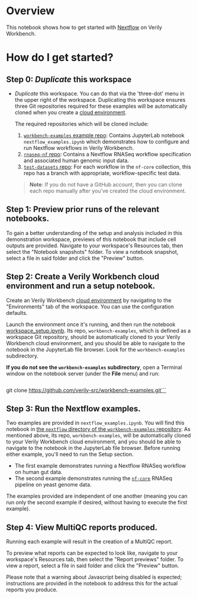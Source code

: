 # Overview

This notebook shows how to get started with [Nextflow](https://www.nextflow.io) on Verily Workbench.

# How do I get started?

## Step 0: _Duplicate_ this workspace

- *Duplicate* this workspace. You can do that via the 'three-dot' menu in the upper right of the workspace. Duplicating this workspace ensures three Git repositories required for these examples will be automatically cloned when you create a [cloud environment](https://terra-docs.api.verily.com/docs/reference/glossary/#cloud-environment).

   The required repositories which will be cloned include:
  1. [`workbench-examples` example repo](https://github.com/verily-src/workbench-examples): Contains JupyterLab notebook `nextflow_examples.ipynb` which demonstrates how to configure and run Nextflow workflows in Verily Workbench.
  2. [`rnaseq-nf` repo](https://github.com/nextflow-io/rnaseq-nf): Contains a Nextflow RNASeq workflow specification and associated human genomic input data.
  3. [`test-datasets` repo](https://github.com/nf-core/test-datasets): For each workflow in the `nf-core` collection, this repo has a branch with appropriate, workflow-specific test data.
  > **Note**: If you do not have a GitHub account, then you can clone each repo manually after you've created the cloud environment.


## Step 1: Preview prior runs of the relevant notebooks.

To gain a better understanding of the setup and analysis included in this demonstration workspace, previews of this notebook that include cell outputs are provided. Navigate to your workspace's Resources tab, then select the "Notebook snapshots" folder. To view a notebook snapshot, select a file in said folder and click the "Preview" button.

## Step 2: Create a Verily Workbench cloud environment and run a setup notebook.

Create an Verily Workbench [cloud environment](https://terra-docs.api.verily.com/docs/reference/glossary/#cloud-environment) by navigating to the "Environments" tab of the workspace. You can use the configuration defaults.

Launch the environment once it's running, and then run the notebook [workspace_setup.ipynb](https://github.com/verily-src/workbench-examples/blob/main/workspace_setup.ipynb). Its repo, `workbench-examples`, which is defined as a workspace Git repository, should be automatically cloned to your Verily Workbench cloud environment, and you should be able to navigate to the notebook in the JupyterLab file browser. Look for the `workbench-examples` subdirectory.

**If you do not see the `workbench-examples` subdirectory**, open a Terminal window on the notebook server (under the **File** menu) and run:
>  ```sh
  git clone https://github.com/verily-src/workbench-examples.git```

## Step 3: Run the Nextflow examples.

Two examples are provided in `nextflow_examples.ipynb`. You will find this notebook in [the `nextflow` directory of the `workbench-examples` repository](https://github.com/https://github.com/verily-src/workbench-examples/tree/main/nextflow).  As mentioned above, its repo, `workbench-examples`, will be automatically cloned to your Verily Workbench cloud environment, and you should be able to navigate to the notebook in the JupyterLab file browser. Before running either example, you'll need to run the Setup section.

- The first example demonstrates running a Nextflow RNASeq workflow on human gut data.
- The second example demonstrates running the [`nf-core`](https://nf-co.re/) RNASeq pipeline on yeast genome data.

The examples provided are independent of one another (meaning you can run only the second example if desired, without having to execute the first example).

## Step 4: View MultiQC reports produced.

Running each example will result in the creation of a MultiQC report. 

To preview what reports can be expected to look like, navigate to your workspace's Resources tab, then select the "Report previews" folder. To view a report, select a file in said folder and click the "Preview" button.

Please note that a warning about Javascript being disabled is expected; instructions are provided in the notebook to address this for the actual reports you produce.